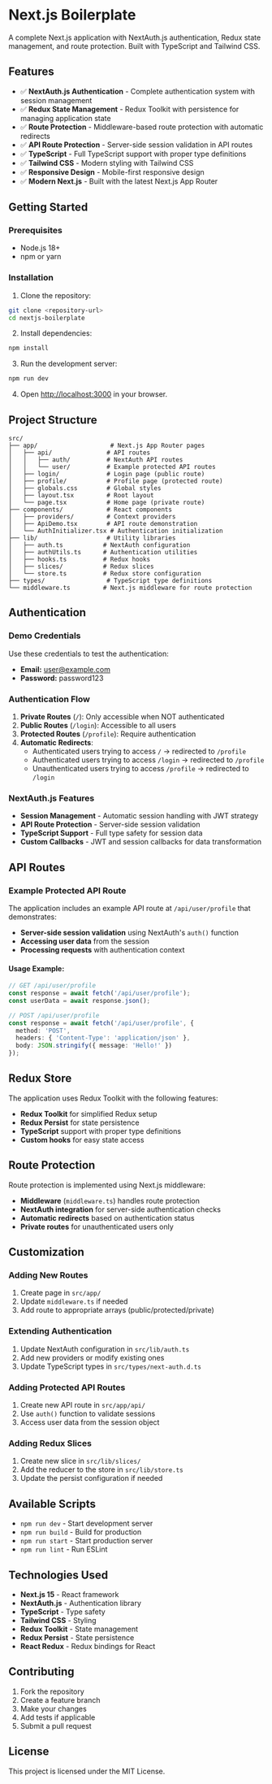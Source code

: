 # Next.js Boilerplate

A complete Next.js application with NextAuth.js authentication, Redux state management, and route protection. Built with TypeScript and Tailwind CSS.

## Features

- ✅ **NextAuth.js Authentication** - Complete authentication system with session management
- ✅ **Redux State Management** - Redux Toolkit with persistence for managing application state
- ✅ **Route Protection** - Middleware-based route protection with automatic redirects
- ✅ **API Route Protection** - Server-side session validation in API routes
- ✅ **TypeScript** - Full TypeScript support with proper type definitions
- ✅ **Tailwind CSS** - Modern styling with Tailwind CSS
- ✅ **Responsive Design** - Mobile-first responsive design
- ✅ **Modern Next.js** - Built with the latest Next.js App Router

## Getting Started

### Prerequisites

- Node.js 18+ 
- npm or yarn

### Installation

1. Clone the repository:
```bash
git clone <repository-url>
cd nextjs-boilerplate
```

2. Install dependencies:
```bash
npm install
```

3. Run the development server:
```bash
npm run dev
```

4. Open [http://localhost:3000](http://localhost:3000) in your browser.

## Project Structure

```
src/
├── app/                    # Next.js App Router pages
│   ├── api/               # API routes
│   │   ├── auth/          # NextAuth API routes
│   │   └── user/          # Example protected API routes
│   ├── login/             # Login page (public route)
│   ├── profile/           # Profile page (protected route)
│   ├── globals.css        # Global styles
│   ├── layout.tsx         # Root layout
│   └── page.tsx           # Home page (private route)
├── components/            # React components
│   ├── providers/         # Context providers
│   ├── ApiDemo.tsx        # API route demonstration
│   └── AuthInitializer.tsx # Authentication initialization
├── lib/                   # Utility libraries
│   ├── auth.ts           # NextAuth configuration
│   ├── authUtils.ts      # Authentication utilities
│   ├── hooks.ts          # Redux hooks
│   ├── slices/           # Redux slices
│   └── store.ts          # Redux store configuration
├── types/                 # TypeScript type definitions
└── middleware.ts         # Next.js middleware for route protection
```

## Authentication

### Demo Credentials

Use these credentials to test the authentication:

- **Email:** user@example.com
- **Password:** password123

### Authentication Flow

1. **Private Routes** (`/`): Only accessible when NOT authenticated
2. **Public Routes** (`/login`): Accessible to all users
3. **Protected Routes** (`/profile`): Require authentication
4. **Automatic Redirects**:
   - Authenticated users trying to access `/` → redirected to `/profile`
   - Authenticated users trying to access `/login` → redirected to `/profile`
   - Unauthenticated users trying to access `/profile` → redirected to `/login`

### NextAuth.js Features

- **Session Management** - Automatic session handling with JWT strategy
- **API Route Protection** - Server-side session validation
- **TypeScript Support** - Full type safety for session data
- **Custom Callbacks** - JWT and session callbacks for data transformation

## API Routes

### Example Protected API Route

The application includes an example API route at `/api/user/profile` that demonstrates:

- **Server-side session validation** using NextAuth's `auth()` function
- **Accessing user data** from the session
- **Processing requests** with authentication context

#### Usage Example:

```typescript
// GET /api/user/profile
const response = await fetch('/api/user/profile');
const userData = await response.json();

// POST /api/user/profile
const response = await fetch('/api/user/profile', {
  method: 'POST',
  headers: { 'Content-Type': 'application/json' },
  body: JSON.stringify({ message: 'Hello!' })
});
```

## Redux Store

The application uses Redux Toolkit with the following features:

- **Redux Toolkit** for simplified Redux setup
- **Redux Persist** for state persistence
- **TypeScript** support with proper type definitions
- **Custom hooks** for easy state access

## Route Protection

Route protection is implemented using Next.js middleware:

- **Middleware** (`middleware.ts`) handles route protection
- **NextAuth integration** for server-side authentication checks
- **Automatic redirects** based on authentication status
- **Private routes** for unauthenticated users only

## Customization

### Adding New Routes

1. Create page in `src/app/`
2. Update `middleware.ts` if needed
3. Add route to appropriate arrays (public/protected/private)

### Extending Authentication

1. Update NextAuth configuration in `src/lib/auth.ts`
2. Add new providers or modify existing ones
3. Update TypeScript types in `src/types/next-auth.d.ts`

### Adding Protected API Routes

1. Create new API route in `src/app/api/`
2. Use `auth()` function to validate sessions
3. Access user data from the session object

### Adding Redux Slices

1. Create new slice in `src/lib/slices/`
2. Add the reducer to the store in `src/lib/store.ts`
3. Update the persist configuration if needed

## Available Scripts

- `npm run dev` - Start development server
- `npm run build` - Build for production
- `npm run start` - Start production server
- `npm run lint` - Run ESLint

## Technologies Used

- **Next.js 15** - React framework
- **NextAuth.js** - Authentication library
- **TypeScript** - Type safety
- **Tailwind CSS** - Styling
- **Redux Toolkit** - State management
- **Redux Persist** - State persistence
- **React Redux** - Redux bindings for React

## Contributing

1. Fork the repository
2. Create a feature branch
3. Make your changes
4. Add tests if applicable
5. Submit a pull request

## License

This project is licensed under the MIT License.

